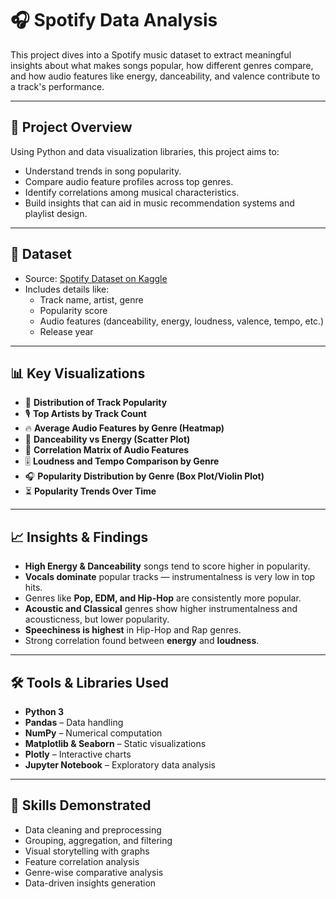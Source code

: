 # 🎧 Spotify Data Analysis

This project dives into a Spotify music dataset to extract meaningful insights about what makes songs popular, how different genres compare, and how audio features like energy, danceability, and valence contribute to a track's performance.

---

## 📌 Project Overview

Using Python and data visualization libraries, this project aims to:

- Understand trends in song popularity.
- Compare audio feature profiles across top genres.
- Identify correlations among musical characteristics.
- Build insights that can aid in music recommendation systems and playlist design.

---

## 📂 Dataset

- Source: [Spotify Dataset on Kaggle](https://www.kaggle.com/datasets)
- Includes details like:
  - Track name, artist, genre
  - Popularity score
  - Audio features (danceability, energy, loudness, valence, tempo, etc.)
  - Release year

---

## 📊 Key Visualizations

- 🎵 **Distribution of Track Popularity**
- 🎙️ **Top Artists by Track Count**
- 🔥 **Average Audio Features by Genre (Heatmap)**
- 💃 **Danceability vs Energy (Scatter Plot)**
- 🎼 **Correlation Matrix of Audio Features**
- 🎚️ **Loudness and Tempo Comparison by Genre**
- 🎧 **Popularity Distribution by Genre (Box Plot/Violin Plot)**
- ⏳ **Popularity Trends Over Time**

---

## 📈 Insights & Findings

- **High Energy & Danceability** songs tend to score higher in popularity.
- **Vocals dominate** popular tracks — instrumentalness is very low in top hits.
- Genres like **Pop, EDM, and Hip-Hop** are consistently more popular.
- **Acoustic and Classical** genres show higher instrumentalness and acousticness, but lower popularity.
- **Speechiness is highest** in Hip-Hop and Rap genres.
- Strong correlation found between **energy** and **loudness**.

---

## 🛠️ Tools & Libraries Used

- **Python 3**
- **Pandas** – Data handling
- **NumPy** – Numerical computation
- **Matplotlib & Seaborn** – Static visualizations
- **Plotly** – Interactive charts
- **Jupyter Notebook** – Exploratory data analysis

---

## 🧠 Skills Demonstrated

- Data cleaning and preprocessing
- Grouping, aggregation, and filtering
- Visual storytelling with graphs
- Feature correlation analysis
- Genre-wise comparative analysis
- Data-driven insights generation


